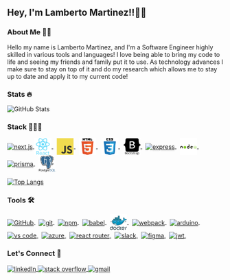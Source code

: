 ## Hey, I'm Lamberto Martinez‼👋🏼

### About Me 🧍🏻

<p>Hello my name is Lamberto Martinez, and I'm a Software Engineer highly skilled in various tools and languages! I love being able to bring my code to life and seeing my friends and family put it to use. As technology advances I make sure to stay on top of it and do my research which allows me to stay up to date and apply it to my current code!</p>

### Stats 🔥

![GitHub Stats](https://github-readme-stats.vercel.app/api?username=lambpato&theme=prussian)

### Stack 🧑🏻‍💻

<p align="left"> 
  <a href="https://nextjs.org/" target="_blank" rel="noreferrer"> 
    <img align="center" src="https://www.datocms-assets.com/75941/1657707878-nextjs_logo.png" alt="next.js" width="40"              height="40"/> 
  </a>
  <a href="https://reactjs.org/" target="_blank" rel="noreferrer"> 
    <img align="center" src="https://raw.githubusercontent.com/devicons/devicon/master/icons/react/react-original-wordmark.svg" alt="react" width="40"              height="40"/> 
  </a>
  &nbsp; 
  <a href="https://developer.mozilla.org/en-US/docs/Web/JavaScript" target="_blank" rel="noreferrer"> 
    <img align="center" src="https://raw.githubusercontent.com/devicons/devicon/master/icons/javascript/javascript-original.svg" alt="javascript" width="40"         height="40"/> 
  </a>
  &nbsp; 
  <a href="https://developer.mozilla.org/en-US/docs/Web/HTML" target="_blank" rel="noreferrer"> 
    <img align="center" src="https://raw.githubusercontent.com/devicons/devicon/master/icons/html5/html5-original-wordmark.svg" alt="html5" width="40"              height="40"/> 
  </a>
  &nbsp; 
  <a href="https://developer.mozilla.org/en-US/docs/Web/CSS" target="_blank" rel="noreferrer"> 
    <img align="center" src="https://raw.githubusercontent.com/devicons/devicon/master/icons/css3/css3-original-wordmark.svg" alt="css3" width="40"                 height="40"/> 
  </a>
  &nbsp; 
  <a href="https://getbootstrap.com" target="_blank" rel="noreferrer"> 
    <img align="center" src="https://raw.githubusercontent.com/devicons/devicon/master/icons/bootstrap/bootstrap-plain-wordmark.svg" alt="bootstrap" width="40" height="40"/> 
  </a>
  &nbsp; 
  <a href="https://expressjs.com" target="_blank" rel="noreferrer" > 
    <img align="center" src="https://expressjs.com/images/express-facebook-share.png" alt="express" width="80" height="30"/> 
  </a>
  &nbsp; 
  <a href="https://nodejs.org" target="_blank" rel="noreferrer"> 
    <img align="center" src="https://raw.githubusercontent.com/devicons/devicon/master/icons/nodejs/nodejs-original-wordmark.svg" alt="nodejs" width="40" height="40"/> 
  </a>
  &nbsp;
  <a href="https://www.prisma.io/" target="_blank" rel="noreferrer"> 
    <img align="center" src="https://www.svgrepo.com/show/374002/prisma.svg" alt="prisma" width="40" height="40"/> 
  </a>
  &nbsp; 
  <a href="https://www.postgresql.org" target="_blank" rel="noreferrer"> 
    <img align="center" src="https://raw.githubusercontent.com/devicons/devicon/master/icons/postgresql/postgresql-original-wordmark.svg" alt="postgresql" width="40" height="40"/> 
  </a>
</p>  

[![Top Langs](https://github-readme-stats.vercel.app/api/top-langs/?username=lambpato&layout=compact&theme=prussian)](https://github.com/anuraghazra/github-readme-stats)

### Tools 🛠️

<p align="left">
  <a href="https://github.com/Lambpato" target="_blank" rel="noreferrer">
    <img align="center" src="https://static-00.iconduck.com/assets.00/github-icon-2048x1988-jzvzcf2t.png" alt="GitHub" width="40" height="40"/>
  </a>
  &nbsp;
  <a href="https://git-scm.com/" target="_blank" rel="noreferrer">
    <img align="center" src="https://www.vectorlogo.zone/logos/git-scm/git-scm-icon.svg" alt="git" width="40" height="40"/>
  </a>
  &nbsp;
  <a href="https://www.npmjs.com/" target="_blank" rel="noreferrer"> 
    <img align="center" src="https://cdn.freebiesupply.com/logos/thumbs/2x/npm-logo.png" alt="npm" width="50" height="40"/> 
  </a>
  &nbsp;
  <a href="https://babeljs.io/" target="_blank" rel="noreferrer"> 
    <img align="center" src="https://raw.githubusercontent.com/babel/logo/master/babel.png" alt="babel" width="55" height="40"/> 
  </a>
  &nbsp;
  <a href="https://www.docker.com/" target="_blank" rel="noreferrer"> 
    <img align="center" src="https://raw.githubusercontent.com/devicons/devicon/master/icons/docker/docker-original-wordmark.svg" alt="docker" width="40" height="40"/> 
  </a>
  &nbsp;
  <a href="https://webpack.js.org" target="_blank" rel="noreferrer"> 
    <img align="center" src="https://raw.githubusercontent.com/webpack/media/master/logo/icon-square-big.png" alt="webpack" width="40" height="40"/> 
  </a>
  &nbsp;
  <a href="https://www.arduino.cc/" target="_blank" rel="noreferrer"> 
    <img align="center" src="https://cdn.worldvectorlogo.com/logos/arduino-1.svg" alt="arduino" width="40" height="40"/> 
  </a>
  &nbsp;
  <a href="https://code.visualstudio.com/" target="_blank" rel="noreferrer"> 
    <img align="center" src="https://cdn.freebiesupply.com/logos/large/2x/visual-studio-code-logo-png-transparent.png" alt="vs code" width="40" height="40"/> 
  </a>
  &nbsp;
    <a href="https://azure.microsoft.com/en-us" target="_blank" rel="noreferrer"> 
    <img align="center" src="https://swimburger.net/media/ppnn3pcl/azure.png" alt="azure" width="40" height="40"/> 
  </a>
  &nbsp;
  <a href="https://reactrouter.com/en/main" target="_blank" rel="noreferrer"> 
    <img align="center" src="https://cdn.freebiesupply.com/logos/large/2x/react-router-logo-png-transparent.png" alt="react router" width="70" height="40"/> 
  </a>
  &nbsp;
  <a href="https://slack.com/" target="_blank" rel="noreferrer"> 
    <img align="center" src="https://upload.wikimedia.org/wikipedia/commons/thumb/d/d5/Slack_icon_2019.svg/2048px-Slack_icon_2019.svg.png" alt="slack" width="40" height="40"/> 
  </a>
  &nbsp;
  <a href="https://www.figma.com/" target="_blank" rel="noreferrer"> 
    <img align="center" src="https://www.vectorlogo.zone/logos/figma/figma-icon.svg" alt="figma" width="40" height="40"/> 
  </a>
  &nbsp;
  <a href="https://jwt.io/" target="_blank" rel="noreferrer"> 
    <img align="center" src="https://cdn.worldvectorlogo.com/logos/jwt-3.svg" alt="jwt" width="40" height="40"/> 
  </a>
  &nbsp;
</p>

### Let's Connect 🛜

<p align="left">
  <a href="https://linkedin.com/in/lambpato" target="blank">
    <img align="center" src="https://raw.githubusercontent.com/rahuldkjain/github-profile-readme-generator/master/src/images/icons/Social/linked-in-alt.svg" alt="linkedIn" height="30" width="40" />
  </a>
  <a href="https://stackoverflow.com/users/21504877/lambpato" target="blank">
    <img align="center" src="https://raw.githubusercontent.com/rahuldkjain/github-profile-readme-generator/master/src/images/icons/Social/stack-overflow.svg" alt="stack overflow" height="30" width="40" />
  </a>
   <a href="https://mail.google.com/mail/?view=cm&fs=1&to=lambpato@gmail.com" target="blank">
    <img align="center" src="https://upload.wikimedia.org/wikipedia/commons/thumb/7/7e/Gmail_icon_%282020%29.svg/2560px-Gmail_icon_%282020%29.svg.png" alt="gmail" height="30" width="40" />
  </a>
</p>
